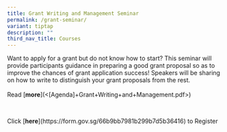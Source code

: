 ```yaml
---
title: Grant Writing and Management Seminar
permalink: /grant-seminar/
variant: tiptap
description: ""
third_nav_title: Courses
---
```

<p>Want to apply for a grant but do not know how to start? This seminar will
provide participants guidance in preparing a good grant proposal so as
to improve the chances of grant application success! Speakers will be sharing
on how to write to distinguish your grant proposals from the rest.&nbsp;
<br>
<br>Read&nbsp;[<strong>more</strong>](&lt;[Agenda]+Grant+Writing+and+Management.pdf&gt;)</p>
<p>&nbsp;</p>
<p>Click&nbsp;[<strong>here</strong>](<a rel="noopener noreferrer nofollow" target="_blank">https://form.gov.sg/66b9bb7981b299b7d5b36416</a>)&nbsp;to
Register</p>